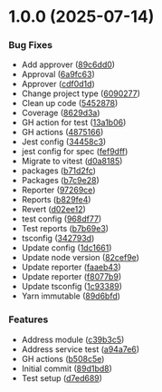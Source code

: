 # 1.0.0 (2025-07-14)


### Bug Fixes

* Add approver ([89c6dd0](https://github.com/rohithart/montu-library/commit/89c6dd07db018d6d72fa2f5de716d14e2a325e8a))
* Approval ([6a9fc63](https://github.com/rohithart/montu-library/commit/6a9fc6396c019f653e3de021fe283c8bfcfc0692))
* Approver ([cdf0d1d](https://github.com/rohithart/montu-library/commit/cdf0d1d73a944e2ad511d5b41d8a42cf4490d474))
* Change project type ([6090277](https://github.com/rohithart/montu-library/commit/609027720b970cd818a3fdfc8713e10236f19bdd))
* Clean up code ([5452878](https://github.com/rohithart/montu-library/commit/545287889510185e9a4e499af4b1bfd31e2d8ca0))
* Coverage ([8629d3a](https://github.com/rohithart/montu-library/commit/8629d3a8d58b133c7c9fef6525a3eea47e3c52bf))
* GH action for test ([13a1b06](https://github.com/rohithart/montu-library/commit/13a1b061e8a5099c63c4a4a8fd874f2a21654eeb))
* GH actions ([4875166](https://github.com/rohithart/montu-library/commit/4875166c37f5709bfbbcb104e719a46f09fadef7))
* Jest config ([34458c3](https://github.com/rohithart/montu-library/commit/34458c3a9e22938e9898bfdacfae67c3e9de9fe9))
* jest config for spec ([fef9dff](https://github.com/rohithart/montu-library/commit/fef9dff243181fbb8ced179e3b4c62e204ec62ad))
* Migrate to vitest ([d0a8185](https://github.com/rohithart/montu-library/commit/d0a8185828145c53cc8d019483bee3198d9e5de3))
* packages ([b71d2fc](https://github.com/rohithart/montu-library/commit/b71d2fcf5af3f3db87f18b0af57b41816e2a4639))
* Packages ([b7c9e28](https://github.com/rohithart/montu-library/commit/b7c9e289cbd1854fcc201899504a33f9433cb250))
* Reporter ([97269ce](https://github.com/rohithart/montu-library/commit/97269ce5b8233c7e61fa5f53d09a7c1fa6fe72f6))
* Reports ([b829fe4](https://github.com/rohithart/montu-library/commit/b829fe4bff0ed8494ec96e7ae220664c4987767b))
* Revert ([d02ee12](https://github.com/rohithart/montu-library/commit/d02ee1229d77a92f4a2ca353d533c0e12d582ea9))
* test config ([968df77](https://github.com/rohithart/montu-library/commit/968df77dcd2f22daa3cf74b550e3278b29b5377e))
* Test reports ([b7b69e3](https://github.com/rohithart/montu-library/commit/b7b69e34ec3a0c9afb347d047519150ce0f524af))
* tsconfig ([342793d](https://github.com/rohithart/montu-library/commit/342793da97f320038f84d66d9113f3fece9bfe17))
* Update config ([1dc1661](https://github.com/rohithart/montu-library/commit/1dc1661f0055d3568a9db9129c91dfd15354d24e))
* Update node version ([82cef9e](https://github.com/rohithart/montu-library/commit/82cef9e1e902fe4eb6dec06d6b98268a2e5b699e))
* Update reporter ([faaeb43](https://github.com/rohithart/montu-library/commit/faaeb43bd32c58e2a79c1e3af77ea72762f8155e))
* Update reporter ([f8077b9](https://github.com/rohithart/montu-library/commit/f8077b97119d60e3b23830993a98d46401620b9f))
* Update tsconfig ([1c93389](https://github.com/rohithart/montu-library/commit/1c933890f9a3b84e6d7b38d686c9380d3e6060da))
* Yarn immutable ([89d6bfd](https://github.com/rohithart/montu-library/commit/89d6bfdf6e617b19b108c7800af9c2ad32959413))


### Features

* Address module ([c39b3c5](https://github.com/rohithart/montu-library/commit/c39b3c55aac4a13b9c74e3cde6d42b788ac5c2e2))
* Address service test ([a94a7e6](https://github.com/rohithart/montu-library/commit/a94a7e63382a1eee476536ba148545209b715210))
* GH actions ([b508c5e](https://github.com/rohithart/montu-library/commit/b508c5e8b628f9751de83b46aa9eee71b8c816b4))
* Initial commit ([89d1bd8](https://github.com/rohithart/montu-library/commit/89d1bd80b3f88433f86b7abcf68ec95478ac8485))
* Test setup ([d7ed689](https://github.com/rohithart/montu-library/commit/d7ed689b80f4d32c77000163dcb74acc77400a17))
